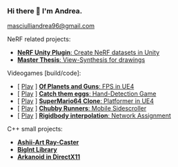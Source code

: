 ### Hi there 👋 I'm Andrea.

masciulliandrea96@gmail.com

NeRF related projects:
- [**NeRF Unity Plugin**: Create NeRF datasets in Unity](https://github.com/AndreaMas/nerf-dataset-creator-plugin)
- [**Master Thesis**: View-Synthesis for drawings](https://github.com/AndreaMas/ict-master-thesis)
  
Videogames [build/code]:
- [ [Play](https://fraffer.itch.io/of-planets-and-guns) ] [**Of Planets and Guns**: FPS in UE4](https://gitlab.com/bug-society/of-planets-and-guns/-/tree/master)
- [ [Play](https://aramas.itch.io/catch-them-eggs) ] [**Catch them eggs**: Hand-Detection Game](https://github.com/AndreaMas/HCI_Project)
- [ [Play](https://aramas.itch.io/unreal-engine-platformer-game-engine-assignment) ] [**SuperMario64 Clone**: Platformer in UE4](https://gitlab.com/masciulliandrea96/gameengineproj)
- [ [Play](https://ecchi-sensei.itch.io/chubby-runners) ] [**Chubby Runners**: Mobile Sidescroller](https://github.com/Martiriak/Stickman-Project)
- [ [Play](https://aramas.itch.io/network-transform-sync-test) ] [**Rigidbody interpolation**: Network Assignment](https://github.com/AndreaMas/rb-interpolation)

C++ small projects:
- [**Ashii-Art Ray-Caster**](https://github.com/AndreaMas/cpp-basic-raytracer)
- [**BigInt Library**](https://github.com/AndreaMas/big-int-lib-cpp)
- [**Arkanoid in DirectX11**](https://github.com/AndreaMas/graphics-homework-directx-arkanoid)


    


<!--

- Website : [Work in progress]

**AndreaMas/AndreaMas** is a ✨ _special_ ✨ repository because its `README.md` (this file) appears on your GitHub profile.

Here are some ideas to get you started:

- 🔭 I’m currently working on ...
- 🌱 I’m currently learning ...
- 👯 I’m looking to collaborate on ...
- 🤔 I’m looking for help with ...
- 💬 Ask me about ...
- 📫 How to reach me: ...
- 😄 Pronouns: ...
- ⚡ Fun fact: ...
-->
